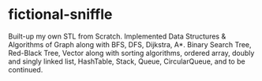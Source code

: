 # fictional-sniffle
 Built-up my own STL from Scratch. Implemented Data Structures &amp; Algorithms of Graph along with BFS,  DFS, Dijkstra, A*. Binary Search Tree, Red-Black Tree, Vector along with sorting algorithms, ordered array,  doubly and singly linked list, HashTable, Stack, Queue, CircularQueue, and to be continued.
